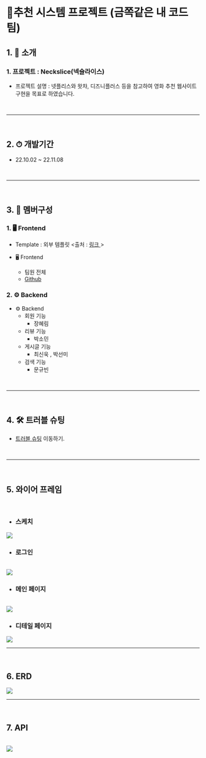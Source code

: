 # 🐥추천 시스템 프로젝트 (금쪽같은 내 코드 팀)

## 1. 🌈 소개

### 1. 프로젝트 : Neckslice(넥슬라이스)
- 프로젝트 설명 : 넷플리스와 왓챠, 디즈니플러스 등을 참고하여 영화 추천 웹사이트 구현을 목표로 하였습니다.

<br>

---

<br>

## 2. ⏱︎ 개발기간
- 22.10.02 ~ 22.11.08

<br>

---
<br>

## 3. 🐥 멤버구성

### 1.  🖥 Frontend   
- Template : 외부 템플릿  <출처 : <a href=""> 링크 </a>>

- 🖥 Frontend 
  - 팀원 전체
  - <a href="https://github.com/somnee-v/Neckslice_front">Github</a>

### 2. ⚙ Backend

- ⚙ Backend 
  - 회원 기능
    - 장혜림
  - 리뷰 기능 
    - 박소민
  - 게시글 기능
    - 최신욱 , 박선미
  - 검색 기능
    - 문규빈


<br>

---

<br>

## 4. 🛠️ 트러블 슈팅

- <a href="">트러블 슈팅</a> 이동하기.

<br>

---

<br>

## 5. 와이어 프레임

<br>

- ### 스케치
<img src="https://user-images.githubusercontent.com/113073492/200335797-441d26aa-f3da-4b8b-a996-25c223c95532.png">

<br>

- ### 로그인

<br>

<img src="https://user-images.githubusercontent.com/113073492/200336378-aa32d1a1-bcb5-4f6d-8f2b-15b97ab01699.png">

<br>

- ### 메인 페이지

<br>

<img src="https://user-images.githubusercontent.com/113073492/200336367-f73fb1ad-2950-4305-88b5-20fbaf0a07bf.png">

<br>

- ### 디테일 페이지
<img src="https://user-images.githubusercontent.com/113073492/200336382-44747553-61d8-42cb-8d69-1d08a5b0b713.png">

<br>

---
<br>

## 6. ERD
<img src="https://user-images.githubusercontent.com/113073492/200452158-0c2190a7-cab6-4369-90e9-9f5afd16fd28.png">

<br>

---

<br>

## 7. API

<br>

<img src="https://user-images.githubusercontent.com/113073492/200449178-bbdda12b-d05a-4fe3-ae6b-396435952aaa.png">
